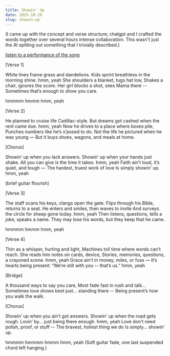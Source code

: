 ```yaml
---
title: Showin' Up
date: 2025-10-29
slug: showin-up
---
```


(I came up with the concept and verse structure; chatgpt and I crafted the words together over several hours intense collaboration. This wasn't just the AI spitting out something that I trivially described.)

[listen to a performance of the song](https://suno.com/s/KitpFT7KNRjFqcwR) 

<p class="poetry">
[Verse 1]

White lines frame grass and dandelions.
Kids sprint breathless in the morning shine.
  hmm, yeah
She shoulders a blanket, tugs hat low,
Shakes a chair, ignores the score.
Her girl blocks a shot, sees Mama there --
Sometimes that’s enough to show you care.

hmmmm
hmmm
hmm, yeah

[Verse 2]

He planned to cruise life Cadillac-style.
But dreams got cashed when the rent came due.
  hmm, yeah
Now he drives to a place where boxes pile,
Punches numbers like he’s s’posed to do.
Not the life he pictured when he was young —
But it buys shoes, wagons, and meals at home.

[Chorus]

Showin’ up when you lack answers.
Showin’ up when your hands just shake.
All you can give is the time it takes.
  hmm, yeah
Faith ain’t loud, it’s quiet, and tough —
The hardest, truest work of love
Is simply showin’ up.
  hmm, yeah

(brief guitar flourish)

[Verse 3]

The staff scans his keys, clangs open the gate.
Flips through his Bible, returns to a seat.
He enters and smiles, then waves to invite
And surveys the circle for sheep gone today.
  hmm, yeah
Then listens, questions, tells a joke, speaks a name.
They may lose his words, but they keep that he came.

hmmmm
hmmm
hmm, yeah

[Verse 4]

Thin as a whisper, hurting and light,
Machines toll time where words can’t reach.
She reads him notes on cards, device,
Stories, memories, questions, a crayoned scene.
  hmm, yeah
Grace ain’t in money, miles, or fuss —
It’s hearts being present: “We’re still with you -- that’s us.”
  hmm, yeah

[Bridge]

A thousand ways to say you care,
Most fade fast in rush and talk...
Sometimes love shows best just...
  standing there --
Being present’s how you walk the walk.

[Chorus]

Showin’ up when you ain’t got answers.
Showin’ up when the road gets rough.
Lovin’ by...
  just being there enough.
  hmm, yeah
Love don’t need polish, proof, or stuff --
The bravest, holiest thing we do
Is simply...
  showin’ up.

hmmmm
hmmmm
hmmm
hmm, yeah
(Soft guitar fade, one last suspended chord left hanging.)
</p>